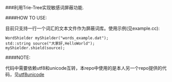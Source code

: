 ###利用Trie-Tree实现敏感词屏蔽功能.

####HOW TO USE:

目前只支持一行一个词汇的文本文件作为屏蔽词库。使用示例(见example.cc):

    WordShielder myShielder("words_example.dat");
    std::string source("大家好,HelloWorld");
    myShielder.shield(source);
    
####NOTE:

代码中需要依赖utf8和unicode互转，本repo中使用的是本人另一个repo提供的代码，见[utf8unicode](https://github.com/helayzhang/utf8unicode)